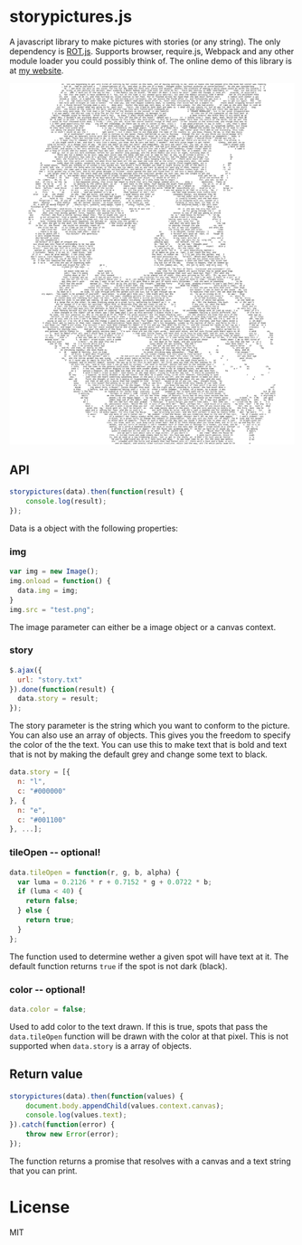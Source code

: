 # storypictures.js
A javascript library to make pictures with stories (or any string). The only dependency is [ROT.js](https://github.com/ondras/rot.js/). Supports browser, require.js, Webpack and any other module loader you could possibly think of. The online demo of this library is at [my website](http://thegreatrambler.com/code-demos/storypictures/index.html).

![Screenshot of the library at work](storyphotossmall-min.png)

## API

```javascript
storypictures(data).then(function(result) {
    console.log(result);
});
```
Data is a object with the following properties:

### img

```javascript
var img = new Image();
img.onload = function() {
  data.img = img;
}
img.src = "test.png";
```
The image parameter can either be a image object or a canvas context.

### story

```javascript
$.ajax({
  url: "story.txt"
}).done(function(result) {
  data.story = result;
});
```
The story parameter is the string which you want to conform to the picture. You can also use an array of objects. This gives you the freedom to specify the color of the the text. You can use this to make text that is bold and text that is not by making the default grey and change some text to black.

```javascript
data.story = [{
  n: "l",
  c: "#000000"
}, {
  n: "e",
  c: "#001100"
}, ...];
```

### tileOpen -- optional!

```javascript
data.tileOpen = function(r, g, b, alpha) {
  var luma = 0.2126 * r + 0.7152 * g + 0.0722 * b;
  if (luma < 40) {
    return false;
  } else {
    return true;
  }
};
```
The function used to determine wether a given spot will have text at it. The default function returns `true` if the spot is not dark (black).

### color -- optional!

```javascript
data.color = false;
```
Used to add color to the text drawn. If this is true, spots that pass the `data.tileOpen` function will be drawn with the color at that pixel. This is not supported when `data.story` is a array of objects.

## Return value

```javascript
storypictures(data).then(function(values) {
    document.body.appendChild(values.context.canvas);
    console.log(values.text);
}).catch(function(error) {
    throw new Error(error);
});
```
The function returns a promise that resolves with a canvas and a text string that you can print.

# License
MIT
